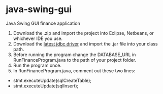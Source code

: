 # java-swing-gui
Java Swing GUI finance application

1. Download the .zip and import the project into Eclipse, Netbeans, or whichever IDE you use.
2. Download the [latest jdbc driver](https://bitbucket.org/xerial/sqlite-jdbc/downloads/) and import the .jar file into your class path.
3. Before running the program change the DATABASE_URL in RunFinanceProgram.java to the path of your project folder.
4. Run the program once.
5. In RunFinanceProgram.java, comment out these two lines:

- stmt.executeUpdate(sqlCreateTable);
- stmt.executeUpdate(sqlInsert);
